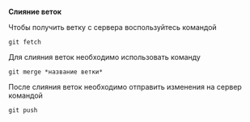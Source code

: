 **Слияние веток**

Чтобы получить ветку с сервера воспользуйтесь командой 

`git fetch`

Для слияния веток необходимо использовать команду

`git merge *название ветки*`

После слияния веток необходимо отправить изменения на сервер командой

`git push`

